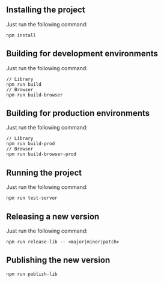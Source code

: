 ## Installing the project ##

Just run the following command:
````
npm install
````

## Building for development environments ##

Just run the following command:
````
// Library
npm run build
// Browser
npm run build-browser
````

## Building for production environments ##

Just run the following command:
````
// Library
npm run build-prod
// Browser
npm run build-browser-prod
````

## Running the project ##

Just run the following command:
````
npm run test-server
````

## Releasing a new version ##

Just run the following command:
````
npm run release-lib -- <major|minor|patch>
````

## Publishing the new version ##
````
npm run publish-lib
````